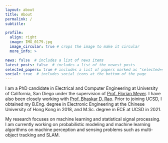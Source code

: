 ```yaml
---
layout: about
title: About
permalink: /
subtitle: 

profile:
  align: right
  image: IMG_0179.jpg
  image_circular: true # crops the image to make it circular
  more_info: >

news: false  # includes a list of news items
latest_posts: false  # includes a list of the newest posts
selected_papers: true # includes a list of papers marked as "selected={true}"
social: true  # includes social icons at the bottom of the page
---
```


I am a PhD candidate in Electrical and Computer Engineering at University of California, San Diego under the supervision of <a href='https://fmeyer.ucsd.edu/'>Prof. Florian Meyer</a>. I have also been closely working with <a href='http://dsp.ucsd.edu/home/?page_id=4'>Prof. Bhaskar D. Rao</a>. Prior to joining UCSD, I obtained my B.Eng. degree in Electronic Engineering at the Chinese University of Hong Kong in 2018, and M.Sc. degree in ECE at UCSD in 2021. 

My research focuses on machine learning and statistical signal processing. I am currently working on probabilistic modeling and machine learning algorithms on machine perception and sensing problems such as multi-object tracking and SLAM.
